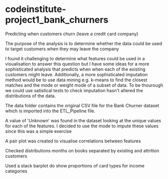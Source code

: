 # codeinstitute-project1_bank_churners
Predicting when customers churn (leave a credit card company)

The purpose of the analysis is to determine whether the data could be used to target customers when they may leave the company

I found it challenging to determine what features could be used in a visualisation to answer this question but I have some ideas for a more sophisticated analysis that predicts when when each of the existing customers might leave. Additionally, a more sophisticated imputation method would be to use data mining e.g. k-means to find the closest matches and the mode or weight mode of a subset of data. To be thourough we could use satistical tests to check imputation hasn't altered the distributions of the data.

The data folder contains the original CSV file for the Bank Churner dataset which is imported into the ETL_Pipeline file.

A value of 'Unknown' was found in the dataset looking at the unique values for each of the features. I decided to use the mode to impute these values since this was a simple exercise

A pair plot was created to visualise correlations between features

Checked distributions months on books separated by existing and attrition customers

Used a stack barplot do show proportions of card types for income categories